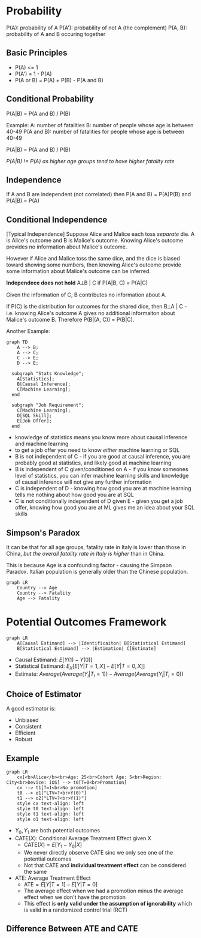 # Probability
P(A): probability of A
P(A'): probability of not A (the complement)
P(A, B): probability of A and B occuring together

## Basic Principles
- P(A) <= 1
- P(A') = 1 - P(A)
- P(A or B) = P(A) + P(B) - P(A and B)

## Conditional Probability
P(A|B) = P(A and B) / P(B)

Example:
A: number of fatalities
B: number of people whose age is between 40-49
P(A and B): number of fatalities for people whose age is between 40-49

P(A|B) = P(A and B) / P(B)

*P(A|B) != P(A) as higher age groups tend to have higher fatality rate*

## Independence
If A and B are independent (not correlated) then
P(A and B) = P(A)P(B)
and
P(A|B) = P(A)

## Conditional Independence
[Typical Independence] Suppose Alice and Malice each toss *separate* die. A is Alice's outcome and B is Malice's outcome. Knowing Alice's outcome provides no information about Malice's outcome.

However if Alice and Malice toss the same dice, and the dice is biased toward showing some numbers, then knowing Alice's outcome provide some information about Malice's outcome can be inferred.

**Independece does not hold**
A⟂B | C if P(A|B, C) = P(A|C)

Given the information of C, B contributes no information about A.

If P(C) is the distribution for outcomes for the shared dice, then B⟂A | C - i.e. knowing Alice's outcome A gives no additional informaiton about Malice's outcome B. Therefore
P(B|(A, C)) = P(B|C).

Another Example:
``` mermaid
graph TD
    A --> B;
    A --> C;
    C --> E;
    D --> E;

  subgraph "Stats Knowledge";
    A[Statistics];
    B[Causal Inference];
    C[Machine Learning];
  end

  subgraph "Job Requirement";
    C[Machine Learning];
    D[SQL Skill];
    E[Job Offer];
  end
```

- knowledge of statistics means you know more about causal inference and machine learning
- to get a job offer you need to know *either* machine learning or SQL
- B is not independent of C - if you are good at causal inference, you are probably good at statistics, and likely good at machine learning
- B is independent of C given/conditioned on A - if you know someones level of statistics, you can infer machine learning skills and knowledge of causal inference will not give any further information
- C is independent of D - knowing how good you are at machine learning tells me nothing about how good you are at SQL
- C is not conditionally independent of D given E - given you get a job offer, knowing how good you are at ML gives me an idea about your SQL skills

## Simpson's Paradox
It can be that for all age groups, fatality rate in Italy is lower than those in China, *but the overall fatality rate in Italy is higher* than in China.

This is because Age is a confounding factor - causing the Simpson Paradox. Italian population is generally older than the Chinese population.

``` mermaid 
graph LR
    Country --> Age
    Country --> Fatality
    Age --> Fatality
```

# Potential Outcomes Framework
``` mermaid
graph LR
    A[Causal Estimand] --> |Identificaiton| B[Statistical Estimand]
    B[Statistical Estimand] --> |Estimation| C[Estimate]
```

- Causal Estimand: $E[Y(1) - Y(0)]$
- Statistical Estimand: $E_X[E[Y|T=1, X] - E[Y|T=0, X]]$
- Estimate: $Average(Average(Y_i|T_i=1)) - Average(Average(Y_i|T_i=0))$

## Choice of Estimator
A good estimator is:
- Unbiased
- Consistent
- Efficient
- Robust

## Example

``` mermaid
graph LR
    cx[<b>Alice</b><br>Age: 25<br>Cohort Age: 5<br>Region: City<br>Device: iOS] --> t0[T=0<br>Promotion]
    cx --> t1[T=1<br>No promotion]
    t0 --> o1["LTV=?<br>Y(0)"]
    t1 --> o2["LTV=?<br>Y(1)"]
    style cx text-align: left
    style t0 text-align: left
    style t1 text-align: left
    style o1 text-align: left
```

* $Y_0, Y_1$ are both potential outcomes
* $\text{CATE}(X)$: Conditional Average Treatment Effect given X
    - $\text{CATE}(X)=E[Y_1-Y_0|X]$
    - We never directly observe $\text{CATE}$ sinc we only see one of the potential outcomes
    - Not that $\text{CATE}$ and **individual treatment effect** can be considered the same
* $\text{ATE}$: Average Treatment Effect
    - $\text{ATE}=E[Y|T=1]-E[Y|T=0]$
    - The average effect when we had a promotion minus the average effect when we don't have the promotion
    - This effect is **only valid under the assumption of ignorability** which is valid in a randomized control trial (RCT)

## Difference Between $\text{ATE}$ and $\text{CATE}$